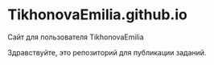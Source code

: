 # TikhonovaEmilia.github.io
Сайт для пользователя TikhonovaEmilia

Здравствуйте, это репозиторий для публикации заданий.
